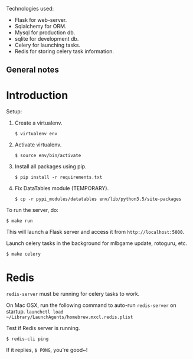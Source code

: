 Technologies used:

* Flask for web-server.
* Sqlalchemy for ORM.
* Mysql for production db.
* sqlite for development db.
* Celery for launching tasks.
* Redis for storing celery task information.

## General notes

# Introduction

Setup:

1. Create a virtualenv.

	`$ virtualenv env`

2. Activate virtualenv.

	`$ source env/bin/activate` 

3. Install all packages using pip.
    
    `$ pip install -r requirements.txt`

4. Fix DataTables module (TEMPORARY).
 
    `$ cp -r pypi_modules/datatables env/lib/python3.5/site-packages`


To run the server, do:

`$ make run`

This will launch a Flask server and access it from `http://localhost:5000`.

Launch celery tasks in the background for mlbgame update, rotoguru, etc.
   
`$ make celery`






# Redis

`redis-server` must be running for celery tasks to work.

On Mac OSX, run the following command to auto-run `redis-server` on startup.
    `launchctl load ~/Library/LaunchAgents/homebrew.mxcl.redis.plist`

Test if Redis server is running.
    
`$ redis-cli ping`

If it replies, `$ PONG`, you're good~!

